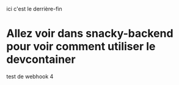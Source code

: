 ici c'est le derrière-fin

# Allez voir dans snacky-backend pour voir comment utiliser le devcontainer

test de webhook 4
